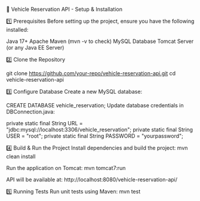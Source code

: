 🚀 Vehicle Reservation API - Setup & Installation

1️⃣ Prerequisites
Before setting up the project, ensure you have the following installed:

Java 17+
Apache Maven (mvn -v to check)
MySQL Database
Tomcat Server (or any Java EE Server)

2️⃣ Clone the Repository

git clone https://github.com/your-repo/vehicle-reservation-api.git
cd vehicle-reservation-api


3️⃣ Configure Database
Create a new MySQL database:

CREATE DATABASE vehicle_reservation;
Update database credentials in DBConnection.java:

private static final String URL = "jdbc:mysql://localhost:3306/vehicle_reservation";
private static final String USER = "root";
private static final String PASSWORD = "yourpassword";


4️⃣ Build & Run the Project
Install dependencies and build the project:
mvn clean install

Run the application on Tomcat:
mvn tomcat7:run

API will be available at:
http://localhost:8080/vehicle-reservation-api/


5️⃣ Running Tests
Run unit tests using Maven:
mvn test
